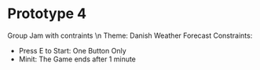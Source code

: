 # Prototype 4
Group Jam with contraints \n
Theme: Danish Weather Forecast
Constraints:
* Press E to Start: One Button Only
* Minit: The Game ends after 1 minute

